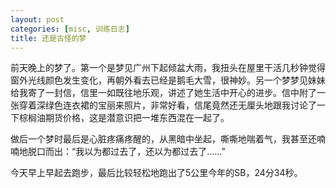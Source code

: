 ```yaml
---
layout: post
categories: [misc, 训练日志]
title: 还是古怪的梦
---
```


前天晚上的梦了。第一个是梦见广州下起倾盆大雨，我扭头在屋里干活几秒钟觉得窗外光线颜色发生变化，再朝外看去已经是鹅毛大雪，很神妙。另一个梦梦见妹妹给我寄了一封信，信里一如既往地乐观，讲述了她生活中开心的进步。信中附了一张穿着深绿色连衣裙的宝丽来照片，非常好看，信尾竟然还无厘头地跟我讨论了一下棕榈油期货价格，这是潜意识把一堆东西混在一起了。

做后一个梦时最后是心脏疼痛疼醒的，从黑暗中坐起，嘶嘶地喘着气，我甚至还喃喃地脱口而出：“我以为都过去了，还以为都过去了……”

今天早上早起去跑步，最后比较轻松地跑出了5公里今年的SB，24分34秒。

